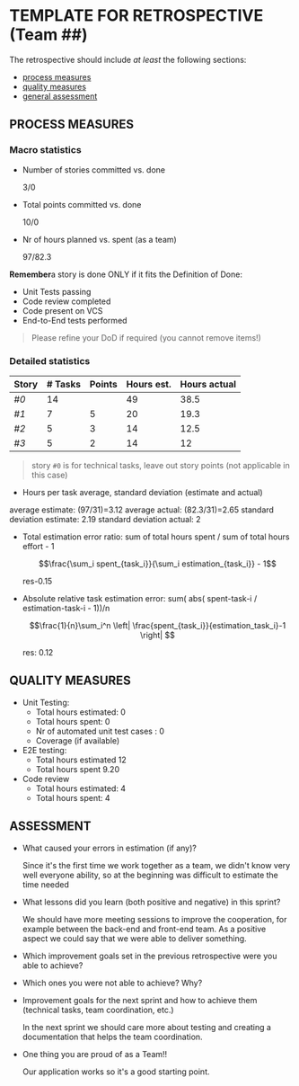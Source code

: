TEMPLATE FOR RETROSPECTIVE (Team ##)
=====================================

The retrospective should include _at least_ the following
sections:

- [process measures](#process-measures)
- [quality measures](#quality-measures)
- [general assessment](#assessment)

## PROCESS MEASURES

### Macro statistics

- Number of stories committed vs. done 

  3/0
- Total points committed vs. done 

  10/0
- Nr of hours planned vs. spent (as a team)

  97/82.3

**Remember**a story is done ONLY if it fits the Definition of Done:
 
- Unit Tests passing
- Code review completed
- Code present on VCS
- End-to-End tests performed

> Please refine your DoD if required (you cannot remove items!) 

### Detailed statistics

| Story | # Tasks | Points | Hours est. | Hours actual |
|-------|---------|--------|------------|--------------|
| _#0_  | 14      |        | 49         | 38.5         |
| _#1_  | 7       | 5      | 20         | 19.3         |
| _#2_  | 5       | 3      | 14         | 12.5         |
| _#3_  | 5       | 2      | 14         | 12           |
   

> story `#0` is for technical tasks, leave out story points (not applicable in this case)

- Hours per task average, standard deviation (estimate and actual)

 average estimate: (97/31)=3.12
 average actual: (82.3/31)=2.65
 standard deviation estimate: 2.19
 standard deviation actual: 2

- Total estimation error ratio: sum of total hours spent / sum of total hours effort - 1

    $$\frac{\sum_i spent_{task_i}}{\sum_i estimation_{task_i}} - 1$$

    res-0.15

- Absolute relative task estimation error: sum( abs( spent-task-i / estimation-task-i - 1))/n

    $$\frac{1}{n}\sum_i^n \left| \frac{spent_{task_i}}{estimation_task_i}-1 \right| $$

    res: 0.12

## QUALITY MEASURES

- Unit Testing:
  - Total hours estimated: 0
  - Total hours spent: 0
  - Nr of automated unit test cases : 0
  - Coverage (if available) 
- E2E testing:
  - Total hours estimated 12
  - Total hours spent 9.20
- Code review 
  - Total hours estimated: 4
  - Total hours spent: 4
  


## ASSESSMENT

- What caused your errors in estimation (if any)?

  Since it's the first time we work together as a team, we didn't know very well everyone ability, so at the beginning was difficult to estimate the time needed

- What lessons did you learn (both positive and negative) in this sprint?

  We should have more meeting sessions to improve the cooperation, for example between the back-end and front-end team. 
  As a positive aspect we could say that we were able to deliver something.

- Which improvement goals set in the previous retrospective were you able to achieve? 
  
- Which ones you were not able to achieve? Why?

- Improvement goals for the next sprint and how to achieve them (technical tasks, team coordination, etc.)

  In the next sprint we should care more about testing and creating a documentation that helps the team coordination.

- One thing you are proud of as a Team!!

  Our application works so it's a good starting point.